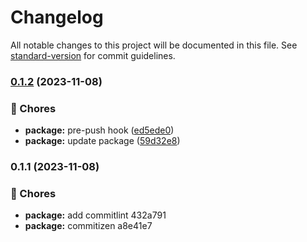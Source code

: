 # Changelog

All notable changes to this project will be documented in this file. See [standard-version](https://github.com/conventional-changelog/standard-version) for commit guidelines.

### [0.1.2](https://github.com/delt4d/NextApp/compare/v0.1.1...v0.1.2) (2023-11-08)

### 🚚 Chores

-   **package:** pre-push hook ([ed5ede0](https://github.com/delt4d/NextApp/commit/ed5ede0f4a1f36f310310d6694d163a9da8b082d))
-   **package:** update package ([59d32e8](https://github.com/delt4d/NextApp/commit/59d32e8e650430e3fdcf6bf394aec08887d5608b))

### 0.1.1 (2023-11-08)

### 🚚 Chores

-   **package:** add commitlint 432a791
-   **package:** commitizen a8e41e7
